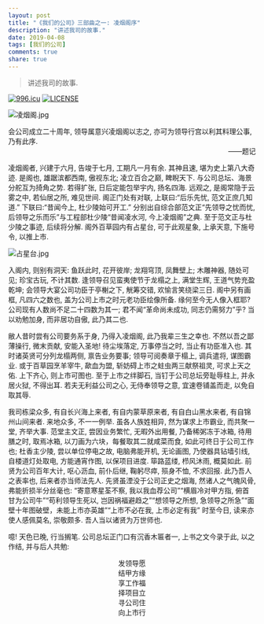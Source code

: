 ```yaml
---
layout: post
title: "《我们的公司》三部曲之一: 凌烟阁序"
description: "讲述我司的故事."
date: 2019-04-08
tags: [我们的公司]
comments: true
share: true
---
```


> 讲述我司的故事.

[![996.icu](https://img.shields.io/badge/link-996.icu-red.svg)](https://996.icu) [![LICENSE](https://img.shields.io/badge/license-Anti%20996-blue.svg)](https://github.com/996icu/996.ICU/blob/master/LICENSE)



<img src="https://i.loli.net/2019/07/18/5d2faea1b27a559872.jpg" alt="凌烟阁.jpg" title="凌烟阁.jpg" style="display:block; margin-left:auto; margin-right:auto" />


会公司成立二十周年, 领导属意兴凌烟阁以志之, 亦可为领导行宫以利其料理公事, 乃有此序.
<span style="text-align:right; display:block">——题记</span>

凌烟阁者, 兴建于六月, 告竣于七月, 工期凡一月有余. 其神且速, 堪为史上第八大奇迹. 是阁也, 雄踞滨都西南, 傲视东北; 凌立百合之巅, 睥睨天下. 与公司总坛、海景分舵互为掎角之势. 若得扩张, 日后定能包举宇内, 扬名四海. 远观之, 是阁常隐于云雾之中, 若仙居之所, 难见世间. 阁正门处有对联, 上联曰:“后乐先忧, 范文正庶几知道.” 下联曰:“昔闻今上, 杜少陵始可开工.” 分别出自综合部范文正“先领导之忧而忧, 后领导之乐而乐”与工程部杜少陵“昔闻凌水河, 今上凌烟阁”之典. 至于范文正与杜少陵之事迹, 后续将分解. 阁外百草园内有占星台, 可于此观星象, 上承天意, 下施号令, 以推上市.

<img src="https://i.loli.net/2019/07/18/5d2faea23496b80751.jpg" alt="占星台.jpg" title="占星台.jpg" style="display:block; margin-left:auto; margin-right:auto" />

入阁内, 则别有洞天: 鱼跃此时, 花开彼岸; 龙翔穹顶, 凤舞壁上; 木雕神器, 随处可见; 珍宝古玩, 不计其数. 逢领导召见蛮夷使节于龙榻之上, 满堂生辉, 王道气势充盈乾坤; 会领导大宴公司功臣于亭榭之下, 觥筹交错, 欢愉言笑绕梁三日. 阁中另有画框, 凡四六之数也, 盖为公司上市之时元老功臣绘像所备. 缘何至今无人像入框耶? 公司现有人数尚不足二十四数为其一; 君不闻“革命尚未成功, 同志仍需努力”乎? 当以劝勉加身, 而非居功自傲, 此乃其二也.

敝人昔时尝有公司要务系于身, 乃得入凌烟阁, 此乃我辈三生之幸也. 不然以吾之鄙薄操行, 微末贡献, 安能入圣地! 待尘埃落定, 万事停当之时, 当止有功臣准入也. 其时诸英贤可分列龙榻两侧, 禀告业务要事; 领导可阅奏章于榻上, 调兵遣将, 谋图霸业. 或于百草园烹羊宰牛, 歃血为盟, 斩妨碍上市之蛀虫两三献祭祖灵, 可求上天之佑. 上下齐心, 则上市可图也. 至于上市之绊脚石, 当钉于公司总坛旁耻辱柱上, 并永居火狱, 不得出耳. 若夫无利益公司之心, 无侍奉领导之意, 宜速卷铺盖而走, 以免自取其辱.

我司栋梁众多, 有自长兴海上来者, 有自内蒙草原来者, 有自白山黑水来者, 有自锦州山间来者. 来地众多, 不一一例举. 虽各人族姓相异, 然为谋求上市霸业, 而共聚一堂, 齐举大事. 范堂主文正, 尝因业务繁忙, 无暇外出用餐, 乃备稀粥冻于冰箱, 待用膳之时, 取焉冰箱, 以刀画为六块，每餐取其二就咸菜而食, 如此可终日于公司工作也; 杜香主少陵, 尝以单位停电之故, 电脑弗能开机, 无论画图, 乃使器具钻墙引线, 自楼道灯处取电, 方能通宵作图, 以保项目进度. 筚路蓝缕, 栉风沐雨, 概莫如此. 前贤为公司百年大计, 呕心沥血, 前仆后继, 鞠躬尽瘁, 殒身不恤, 不求回报. 此乃吾人之表率也, 后来者亦当师法先人. 先贤虽湮没于公司正史之烟海, 然诸人之气魄风骨, 弗能折损半分丝毫也: “寄意寒星荃不察, 我以我血荐公司”“横眉冷对甲方指, 俯首甘为公司牛”“苟利领导生死以, 岂因祸福避趋之”“想领导之所想, 急领导之所急”“面壁十年图破壁，未能上市亦英雄”“上市不必在我, 上市必定有我” 时至今日, 读来亦使人感佩莫名, 崇敬颇多. 吾人当以诸贤为万世师也. 

噫! 天色已晚, 行当搁笔. 公司总坛正门口有沉香木匾者一, 上书之文今录于此, 以之作结, 并与后人共勉:

<p style="text-align:center">发领导愿<br/>结甲方缘<br/>享工作福<br/>择项目立<br/>寻公司住<br/>向上市行</p>